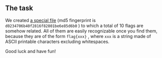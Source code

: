 ## The task

We created [a special file](hn_workshop.7zip) (md5 fingerprint is
`d0234706b40f2816f82801be6e85d6b0`
) to which a total of 10 flags are somehow related. All of them are easily recognizable once you find them, because they are of the form
`flag{xxx}`
, where
`xxx`
is a string made of ASCII printable characters excluding whitespaces.

Good luck and have fun!
